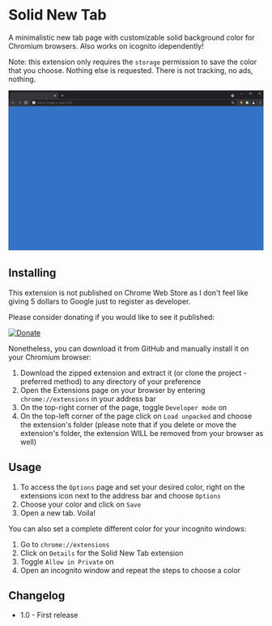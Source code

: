 # Solid New Tab
A minimalistic new tab page with customizable solid background color for Chromium browsers.
Also works on icognito idependently!

Note: this extension only requires the `storage` permission to save the color that you choose. Nothing else is requested. There is not tracking, no ads, nothing.

![image](https://raw.githubusercontent.com/rdcavanha/solid-new-tab/master/assets/screenshot.png)

## Installing
This extension is not published on Chrome Web Store as I don't feel like giving 5 dollars to Google just to register as developer.

Please consider donating if you would like to see it published:

[![Donate](https://img.shields.io/badge/Donate-PayPal-green.svg)](https://paypal.me/rdcavanha)

Nonetheless, you can download it from GitHub and manually install it on your Chromium browser:
1. Download the zipped extension and extract it (or clone the project - preferred method) to any directory of your preference
2. Open the Extensions page on your browser by entering `chrome://extensions` in your address bar
3. On the top-right corner of the page, toggle `Developer mode` on
4. On the top-left corner of the page click on `Load unpacked` and choose the extension's folder (please note that if you delete or move the extension's folder, the extension WILL be removed from your browser as well)

## Usage

1. To access the `Options` page and set your desired color, right on the extensions icon next to the address bar and choose `Options`
2. Choose your color and click on `Save`
3. Open a new tab. Voila!

You can also set a complete different color for your incognito windows:
1. Go to `chrome://extensions` 
2. Click on `Details` for the Solid New Tab extension
3. Toggle `Allow in Private` on
4. Open an incognito window and repeat the steps to choose a color

## Changelog
* 1.0 - First release
